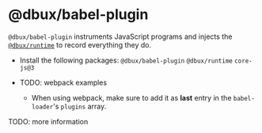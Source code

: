# @dbux/babel-plugin

`@dbux/babel-plugin` instruments JavaScript programs and injects the [`@dbux/runtime`](../dbux-runtime) to record everything they do.

* Install the following packages: `@dbux/babel-plugin` `@dbux/runtime` `core-js@3`

* TODO: webpack examples
  * When using webpack, make sure to add it as **last** entry in the `babel-loader`'s `plugins` array.

TODO: more information